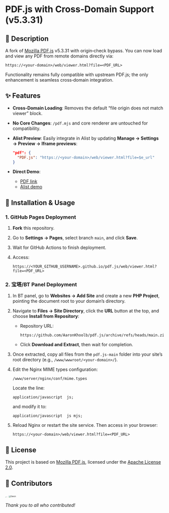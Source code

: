 # PDF.js with Cross‑Domain Support (v5.3.31)

## 📖 Description

A fork of [Mozilla PDF.js](https://github.com/mozilla/pdf.js) v5.3.31 with origin‑check bypass. You can now load and view any PDF from remote domains directly via:

```
https://<your-domain>/web/viewer.html?file=<PDF_URL>
```

Functionality remains fully compatible with upstream PDF.js; the only enhancement is seamless cross‑domain integration.

## ✨ Features

- **Cross‑Domain Loading**: Removes the default “file origin does not match viewer” block.

- **No Core Changes**: `/pdf.mjs` and core renderer are untouched for compatibility.

- **Alist Preview**: Easily integrate in Alist by updating **Manage → Settings → Preview → Iframe previews**:

  ```json
  "pdf": {
    "PDF.js": "https://<your-domain>/web/viewer.html?file=$e_url"
  }
  ```

- **Direct Demo**:

  - [PDF link](https://aaronkhoolb.github.io/pdf.js/web/viewer.html?file=https://drive.khoolb.com/Misc/pdfjs.pdf)
  - [Alist demo](https://drive.khoolb.com/Misc/pdfjs.pdf)

## 🚀 Installation & Usage

### 1. GitHub Pages Deployment

1. **Fork** this repository.

2. Go to **Settings → Pages**, select branch `main`, and click **Save**.

3. Wait for GitHub Actions to finish deployment.

4. Access:

   ```
   https://<YOUR_GITHUB_USERNAME>.github.io/pdf.js/web/viewer.html?file=<PDF_URL>
   ```

### 2. 宝塔/BT Panel Deployment

1. In BT panel, go to **Websites → Add Site** and create a new **PHP Project**, pointing the document root to your domain’s directory.

2. Navigate to **Files → Site Directory**, click the **URL** button at the top, and choose **Install from Repository**:

   - Repository URL:

     ```
     https://github.com/AaronKhoolb/pdf.js/archive/refs/heads/main.zip
     ```

   - Click **Download and Extract**, then wait for completion.

3. Once extracted, copy all files from the `pdf.js-main` folder into your site’s root directory (e.g., `/www/wwwroot/<your-domain>/`).

4. Edit the Nginx MIME types configuration:

   ```
   /www/server/nginx/conf/mime.types
   ```

   Locate the line:

   ```
   application/javascript  js;
   ```

   and modify it to:

   ```
   application/javascript  js mjs;
   ```

5. Reload Nginx or restart the site service. Then access in your browser:

   ```
   https://<your-domain>/web/viewer.html?file=<PDF_URL>
   ```

## 📜 License

This project is based on [Mozilla PDF.js](https://github.com/mozilla/pdf.js), licensed under the [Apache License 2.0](https://www.apache.org/licenses/LICENSE-2.0).

## 👥 Contributors

[<img src="https://khoolb.com/images/mobile_profile.jpg" alt="Khoo lb" style="zoom:10%;" />](https://khoolb.com/)
[<img src="https://www.dkly.top/image/e6d8e7b607d3ac82a4894570997d152a.png" alt="Davon" style="zoom:40%;" />](https://www.dkly.top/)

*Thank you to all who contributed!*

